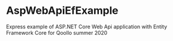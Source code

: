# AspWebApiEfExample
Express example of ASP.NET Core Web Api application with Entity Framework Core for Qoollo summer 2020
